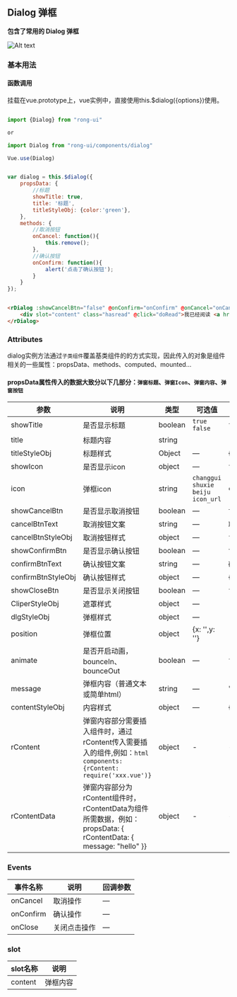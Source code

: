## Dialog 弹框

**包含了常用的 Dialog 弹框**

![Alt text](https://rong360.github.io/rong-ui/assets/images/dialog.jpg)

### 基本用法

#### 函数调用
挂载在vue.prototype上，vue实例中，直接使用this.$dialog({options})使用。

```js

import {Dialog} from "rong-ui"

or

import Dialog from "rong-ui/components/dialog"

Vue.use(Dialog)

```

```js

var dialog = this.$dialog({
	propsData: {
		//标题
		showTitle: true,
		title: '标题',
		titleStyleObj: {color:'green'},
    },
    methods: {
    	//取消按钮
    	onCancel: function(){
    		this.remove();
    	},
    	//确认按钮
    	onConfirm: function(){
    		alert('点击了确认按钮');
    	}
    }
});

```

```html

<rDialog :showCancelBtn="false" @onConfirm="onConfirm" @onCancel="onCancel">
    <div slot="content" class="hasread" @click="doRead">我已经阅读 <a href="javascript:;">《用户知情书》</a></div>
</rDialog>

```

### Attributes

dialog实例方法通过`子类组件`覆盖基类组件的的方式实现，因此传入的对象是组件相关的一些属性：propsData、methods、computed、mounted...

#### propsData属性传入的数据大致分以下几部分：`弹窗标题`、`弹窗Icon`、`弹窗内容`、`弹窗按钮`

| 参数      | 说明    | 类型      | 可选值       | 默认值   |
|---------- |-------- |---------- |-------------  |-------- |
| showTitle  | 是否显示标题    | boolean   | `true` `false`  | `false` |
| title  | 标题内容    | string   |  | `''` |
| titleStyleObj  | 标题样式    | Object   | — | {} |
| showIcon  | 是否显示icon    | object   | — | `false` |
| icon  | 弹框icon    | string   | `changgui` `shuxie` `beiju` `icon_url` | `changgui` |
| showCancelBtn  | 是否显示取消按钮   | boolean   | — | `true` |
| cancelBtnText  | 取消按钮文案    | string   | — | `取消` |
| cancelBtnStyleObj  | 取消按钮样式    | object   | — | `false` |
| showConfirmBtn  | 是否显示确认按钮    | boolean   | — | `true` |
| confirmBtnText  | 确认按钮文案    | string   | — | `确认` |
| confirmBtnStyleObj  | 确认按钮样式    | object   | — | {} |
| showCloseBtn  | 是否显示关闭按钮    | boolean   | — | `false` |
| CliperStyleObj  | 遮罩样式    | object   | — |  |
| dlgStyleObj  | 弹框样式    | object   | — |  |
| position  | 弹框位置    | object   | {x: '',y: ''} |  |
| animate  | 是否开启动画，bounceIn、bounceOut    | boolean   | — | `false` |
| message  | 弹框内容（普通文本或简单html）    | string   | — | '' |
| contentStyleObj  | 内容样式    | object   | — | {} |
| rContent | 弹窗内容部分需要插入组件时，通过rContent传入需要插入的组件,例如：```html components: {rContent: require('xxx.vue')}``` | object | - | - |
| rContentData | 弹窗内容部分为rContent组件时，rContentData为组件所需数据，例如：propsData: { rContentData: { message: "hello" }} | object | - | - |


### Events

| 事件名称      | 说明    | 回调参数      |
|---------- |-------- |---------- |
| onCancel  | 取消操作    | — |
| onConfirm  | 确认操作    | — |
| onClose  | 关闭点击操作    | — |


### slot
| slot名称      | 说明    | 
|---------- |-------- |
| content  | 弹框内容    | 
